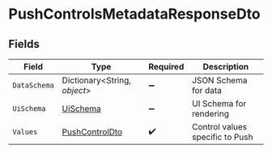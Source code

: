 # PushControlsMetadataResponseDto


## Fields

| Field                                                       | Type                                                        | Required                                                    | Description                                                 |
| ----------------------------------------------------------- | ----------------------------------------------------------- | ----------------------------------------------------------- | ----------------------------------------------------------- |
| `DataSchema`                                                | Dictionary<String, *object*>                                | :heavy_minus_sign:                                          | JSON Schema for data                                        |
| `UiSchema`                                                  | [UiSchema](../../Models/Components/UiSchema.md)             | :heavy_minus_sign:                                          | UI Schema for rendering                                     |
| `Values`                                                    | [PushControlDto](../../Models/Components/PushControlDto.md) | :heavy_check_mark:                                          | Control values specific to Push                             |